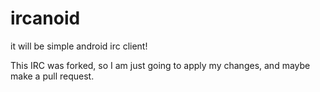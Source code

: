 # ircanoid
it will be simple android irc client!

This IRC was forked, so I am just going to apply my changes, and maybe make a pull request.
